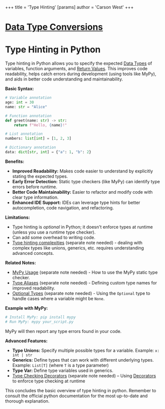 +++
 title = 'Type Hinting'
[params]
	author = 'Carson West'
+++
# [Data Type Conversions](./../data-type-conversions/)
# Type Hinting in Python

Type hinting in Python allows you to specify the expected [Data Types](./../data-types/) of variables, function arguments, and [Return Values](./../return-values/).  This improves code readability, helps catch errors during development (using tools like MyPy), and aids in better code understanding and maintainability.

**Basic Syntax:**

```python
# Variable annotation
age: int = 30
name: str = "Alice"

# Function annotation
def greet(name: str) -> str:
    return f"Hello, {name}!"

# List annotation
numbers: list[int] = [1, 2, 3]

# Dictionary annotation
data: dict[str, int] = {"a": 1, "b": 2}
```

**Benefits:**

* **Improved Readability:** Makes code easier to understand by explicitly stating the expected types.
* **Early Error Detection:** Static type checkers (like MyPy) can identify type errors before runtime.
* **Better Code Maintainability:** Easier to refactor and modify code with clear type information.
* **Enhanced IDE Support:** IDEs can leverage type hints for better autocompletion, code navigation, and refactoring.


**Limitations:**

* Type hinting is *optional* in Python; it doesn't enforce types at runtime (unless you use a runtime type checker).
*  Can add some overhead to writing code.
*  [Type hinting complexities](./../type-hinting-complexities/) (separate note needed)  -  dealing with complex types like unions, generics, etc. requires understanding advanced concepts.


**Related Notes:**

* [MyPy Usage](./../mypy-usage/) (separate note needed) - How to use the MyPy static type checker.
* [Type Aliases](./../type-aliases/) (separate note needed) - Defining custom type names for improved readability.
* [Optional Types](./../optional-types/) (separate note needed) - Using the `Optional` type to handle cases where a variable might be `None`.

**Example with MyPy:**

```bash
# Install MyPy: pip install mypy
# Run MyPy: mypy your_script.py
```

MyPy will then report any type errors found in your code.


**Advanced Features:**

* **Type Unions:**  Specify multiple possible types for a variable.  Example: `x: int | str`
* **Generics:**  Define types that can work with different underlying types. Example: `List[T]` (where `T` is a type parameter)
* **Type Var:** Define type variables used in generics.
* [Type Checking Decorators](./../type-checking-decorators/) (separate note needed) – Using [Decorators](./../decorators/) to enforce type checking at runtime

This concludes the basic overview of type hinting in python. Remember to consult the official python documentation for the most up-to-date and thorough explanation.
